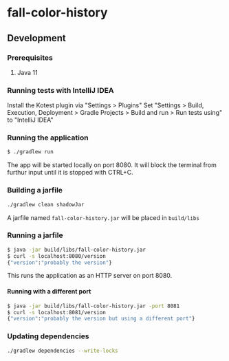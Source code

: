 # fall-color-history
## Development
### Prerequisites
1. Java 11

### Running tests with IntelliJ IDEA
Install the Kotest plugin via "Settings > Plugins"
Set "Settings > Build, Execution, Deployment > Gradle Projects > Build and run > Run tests using" to "IntelliJ IDEA"

### Running the application
```sh
$ ./gradlew run
```
The app will be started locally on port 8080. It will block the terminal from furthur input until it is stopped with CTRL+C.

### Building a jarfile
```sh
./gradlew clean shadowJar
```
A jarfile named `fall-color-history.jar` will be placed in `build/libs`

### Running a jarfile
```sh
$ java -jar build/libs/fall-color-history.jar
$ curl -s localhost:8080/version
{"version":"probably the version"}
```
This runs the application as an HTTP server on port 8080.

#### Running with a different port
```sh
$ java -jar build/libs/fall-color-history.jar -port 8081
$ curl -s localhost:8081/version
{"version":"probably the version but using a different port"}
```

### Updating dependencies
```sh
./gradlew dependencies --write-locks
```
